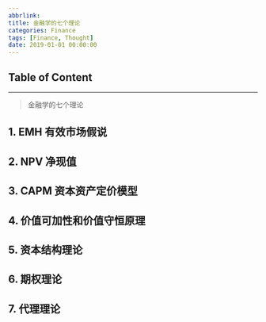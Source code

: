 ```yaml
---
abbrlink:
title: 金融学的七个理论
categories: Finance
tags: [Finance, Thought]
date: 2019-01-01 00:00:00
---
```


## Table of Content
<!-- toc -->

---

> 金融学的七个理论

## 1. EMH 有效市场假说

## 2. NPV 净现值

## 3. CAPM 资本资产定价模型

## 4. 价值可加性和价值守恒原理

## 5. 资本结构理论

## 6. 期权理论

## 7. 代理理论


